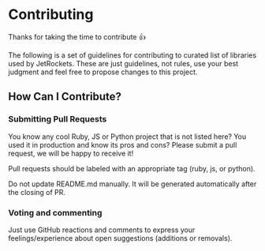# Contributing

Thanks for taking the time to contribute :+1:

The following is a set of guidelines for contributing to curated list of libraries used by JetRockets. These are just guidelines, not rules, use your best judgment and feel free to propose changes to this project.

## How Can I Contribute?

### Submitting Pull Requests

You know any cool Ruby, JS or Python project that is not listed here? You used it in production and know its pros and cons? Please submit a pull request, we will be happy to receive it!

Pull requests should be labeled with an appropriate tag (ruby, js, or python). 

Do not update README.md manually. It will be generated automatically after the closing of PR.

### Voting and commenting

Just use GitHub reactions and comments to express your feelings/experience about open suggestions (additions or removals).
